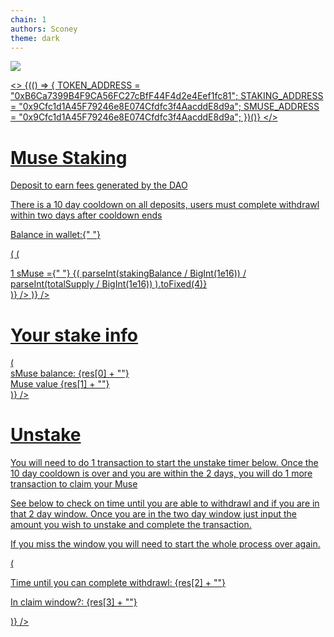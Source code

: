 ```yaml
---
chain: 1
authors: Sconey
theme: dark
---
```


<body class="900 text-white">
<div class="flex justify-between items-center p-2">
  <div>
    <a href="https://musedao.io" />
    <img
      src="https://assets.coingecko.com/coins/images/13230/large/muse_logo.png?1606460453"
      class="w-12 h-12"
    />
  </div>
  <div class="800 p-2 rounded">
    <AddressDisplay address={userAddress} />
  </div>
</div>

<>
  {(() => {
    TOKEN_ADDRESS = "0xB6Ca7399B4F9CA56FC27cBfF44F4d2e4Eef1fc81";
    STAKING_ADDRESS = "0x9Cfc1d1A45F79246e8E074Cfdfc3f4AacddE8d9a";
    SMUSE_ADDRESS = "0x9Cfc1d1A45F79246e8E074Cfdfc3f4AacddE8d9a";
  })()}
</>

<div class="flex justify-center p-4">
  <div class="text-center">
    <h1 class="text-5xl font-pacifico mb-2">Muse Staking</h1>
    <p class="text-sm">Deposit to earn fees generated by the DAO</p>
    <p class="text-red-400 text-sm">
      There is a 10 day cooldown on all deposits, users must complete withdrawl
      within two days after cooldown ends
    </p>
  </div>
</div>

<div class="flex justify-center p-4">
  <div class="text-center">
    <div class="grid grid-cols-2 gap-4">
      <p class="text-sm md:text-base">
        Balance in wallet:{" "}
        <TokenBalance token={TOKEN_ADDRESS} address={userAddress} />
      </p>
      <p class="text-sm md:text-base text-right">
        <ContractRead
          address={TOKEN_ADDRESS}
          abi={ABIs.ERC20}
          functionName="balanceOf"
          args={[STAKING_ADDRESS]}
          render={(stakingBalance) => (
            <ContractRead
              address={STAKING_ADDRESS}
              abi={ABIs.ERC20}
              functionName="totalSupply"
              render={(totalSupply) => (
                <div>
                  1 sMuse ={" "}
                  {(
                    parseInt(stakingBalance / BigInt(1e16)) /
                    parseInt(totalSupply / BigInt(1e16))
                  ).toFixed(4)}
                </div>
              )}
            />
          )}
        />
      </p>
      <p class="text-sm md:text-base col-span-2 text-center mt-2">
        <ContractWrite
          address={TOKEN_ADDRESS}
          abi={[
            {
              inputs: [
                {
                  internalType: "uint256",
                  name: "Amount you wish to stake",
                  type: "uint256",
                  token: TOKEN_ADDRESS,
                  ERC20Allow: STAKING_ADDRESS,
                },
              ],
              name: "Stake",
              outputs: [],
              stateMutability: "nonpayable",
              type: "function",
            },
          ]}
        />
      </p>
    </div>
  </div>
</div>

<div class="flex justify-center p-4">
  <div class="text-center">
    <h1 class="text-3xl font-pacifico mb-2">Your stake info</h1>
  </div>
</div>

<div class="bg-#374151-800 p-2 mt-4">
  <div class="text-center">
    <ContractRead
      address={STAKING_ADDRESS}
      abi={[
        {
          inputs: [
            {
              internalType: "address",
              name: "_user",
              type: "address",
            },
          ],
          name: "userInfo",
          outputs: [
            {
              internalType: "uint256",
              name: "balance",
              type: "uint256",
            },
            {
              internalType: "uint256",
              name: "museValue",
              type: "uint256",
            },
            {
              internalType: "uint256",
              name: "timelock",
              type: "uint256",
            },
            {
              internalType: "bool",
              name: "isClaimable",
              type: "bool",
            },
            {
              internalType: "uint256",
              name: "globalShares",
              type: "uint256",
            },
            {
              internalType: "uint256",
              name: "globalBalance",
              type: "uint256",
            },
          ],
          stateMutability: "view",
          type: "function",
        },
      ]}
      args={[userAddress]}
      render={(res) => (
        <div>
          <div>sMuse balance: {res[0] + ""}</div>
          <div>Muse value {res[1] + ""}</div>
        </div>
      )}
    />
  </div>
</div>

<div class="flex justify-center p-4">
  <div class="text-center">
    <h1 class="text-3xl font-pacifico mb-2">Unstake</h1>
    <p class="text-sm">
      You will need to do 1 transaction to start the unstake timer below. Once
      the 10 day cooldown is over and you are within the 2 days, you will do 1 more transaction to claim your
      Muse
    </p>
    <ContractWrite
      address={TOKEN_ADDRESS}
      abi={[
        {
          inputs: [],
          name: "Start unstake timer",
          outputs: [],
          stateMutability: "nonpayable",
          type: "function",
        },
        {
          inputs: [],
          name: "symbol",
          outputs: [{ internalType: "string", name: "", type: "string" }],
          stateMutability: "view",
          type: "function",
        },
      ]}
    />
  </div>
</div>

<div class="flex justify-center p-4">
  <div class="text-center">
    <p class="text-grey-400 text-sm">
      See below to check on time until you are able to withdrawl and if you are
      in that 2 day window. Once you are in the two day window just input the
      amount you wish to unstake and complete the transaction.
    </p>
    <p class="text-red-400 text-sm">
      If you miss the window you will need to start the whole process over again.
    </p>
  </div>
</div>

<div class="flex justify-center p-4">
  <div class="text-center">
      <ContractRead
      address={STAKING_ADDRESS}
      abi={[
        {
          inputs: [
            {
              internalType: "address",
              name: "_user",
              type: "address",
            },
          ],
          name: "userInfo",
          outputs: [
            {
              internalType: "uint256",
              name: "balance",
              type: "uint256",
            },
            {
              internalType: "uint256",
              name: "museValue",
              type: "uint256",
            },
            {
              internalType: "uint256",
              name: "timelock",
              type: "uint256",
            },
            {
              internalType: "bool",
              name: "isClaimable",
              type: "bool",
            },
            {
              internalType: "uint256",
              name: "globalShares",
              type: "uint256",
            },
            {
              internalType: "uint256",
              name: "globalBalance",
              type: "uint256",
            },
          ],
          stateMutability: "view",
          type: "function",
        },
      ]}
      args={[userAddress]}
      render={(res) => (
         <div class="grid grid-cols-2 gap-4">
          <p class="text-sm md:text-base">Time until you can complete withdrawl: {res[2] + ""}</p>
           <p class="text-sm md:text-base text-right">In claim window?: {res[3] + ""}</p>
        </div>
      )}
    />
    <p class="text-sm md:text-base col-span-2 text-center mt-2">
    <ContractWrite
      address={TOKEN_ADDRESS}
      abi={[
        {
          inputs: [
            {
              internalType: "uint256",
              token: SMUSE_ADDRESS,
              name: "Amount to unstake",
              type: "uint256",
            },
          ],
          name: "unstake",
          outputs: [],
          stateMutability: "nonpayable",
          type: "function",
        },
      ]}
    />
    </p>
  </div>
</div>
</body>